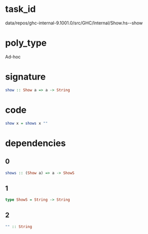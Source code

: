 
# task_id
data/repos/ghc-internal-9.1001.0/src/GHC/Internal/Show.hs--show

# poly_type
Ad-hoc

# signature
```haskell
show :: Show a => a -> String
```   

# code
```haskell
show x = shows x ""
```

# dependencies
## 0
```haskell
shows :: (Show a) => a -> ShowS
```
## 1
```haskell
type ShowS = String -> String
```
## 2
```haskell
"" :: String
```